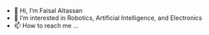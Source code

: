 - 👋 Hi, I’m Faisal Altassan
- 👀 I’m interested in Robotics, Artificial Intelligence, and Electronics
- 📫 How to reach me ...

<!---
f-tassan/f-tassan is a ✨ special ✨ repository because its `README.md` (this file) appears on your GitHub profile.
You can click the Preview link to take a look at your changes.
--->
